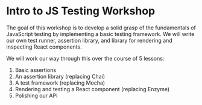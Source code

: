 # Intro to JS Testing Workshop

The goal of this workshop is to develop a solid grasp of the fundamentals of JavaScript testing by implementing a basic testing framework. We will write our own test runner, assertion library, and library for rendering and inspecting React components.

We will work our way through this over the course of 5 lessons:

1. Basic assertions
2. An assertion library (replacing Chai)
3. A test framework (replacing Mocha)
4. Rendering and testing a React component (replacing Enzyme)
5. Polishing our API
